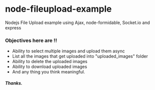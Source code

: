 node-fileupload-example
=======================

Nodejs File Upload example using Ajax, node-formidable, Socket.io and express

### Objectives here are !!

* Ability to select multiple images and upload them async
* List all the images that get uploaded into "uploaded_images" folder
* Ability to delete the uploaded images
* Ability to download uploaded images
* And any thing you think meaningful.

##### Thanks.


